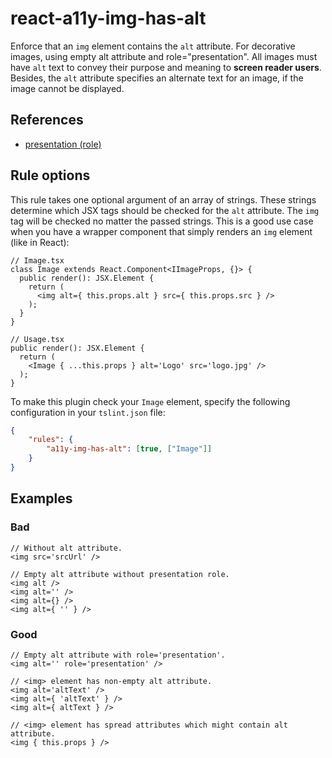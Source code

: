 # react-a11y-img-has-alt

Enforce that an `img` element contains the `alt` attribute. For decorative images, using empty alt attribute and role="presentation". All images must have `alt` text to convey their purpose and meaning to **screen reader users**.
Besides, the `alt` attribute specifies an alternate text for an image, if the image cannot be displayed.

## References

-   [presentation (role)](https://www.w3.org/TR/wai-aria-1.1/#presentation)

## Rule options

This rule takes one optional argument of an array of strings.
These strings determine which JSX tags should be checked for the `alt` attribute.
The `img` tag will be checked no matter the passed strings.
This is a good use case when you have a wrapper component that simply renders an `img` element (like in React):

```tsx
// Image.tsx
class Image extends React.Component<IImageProps, {}> {
  public render(): JSX.Element {
    return (
      <img alt={ this.props.alt } src={ this.props.src } />
    );
  }
}

// Usage.tsx
public render(): JSX.Element {
  return (
    <Image { ...this.props } alt='Logo' src='logo.jpg' />
  );
}

```

To make this plugin check your `Image` element, specify the following configuration in your `tslint.json` file:

```json
{
    "rules": {
        "a11y-img-has-alt": [true, ["Image"]]
    }
}
```

## Examples

### Bad

```tsx
// Without alt attribute.
<img src='srcUrl' />

// Empty alt attribute without presentation role.
<img alt />
<img alt='' />
<img alt={} />
<img alt={ '' } />
```

### Good

```tsx
// Empty alt attribute with role='presentation'.
<img alt='' role='presentation' />

// <img> element has non-empty alt attribute.
<img alt='altText' />
<img alt={ 'altText' } />
<img alt={ altText } />

// <img> element has spread attributes which might contain alt attribute.
<img { this.props } />
```
